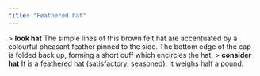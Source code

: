 ```yaml
---
title: "Feathered hat"
---
```


\> **look hat**
The simple lines of this brown felt hat are accentuated by a colourful
pheasant
feather pinned to the side. The bottom edge of the cap is folded back
up,
forming a short cuff which encircles the hat.
\> **consider hat**
It is a feathered hat (satisfactory, seasoned).
It weighs half a pound.